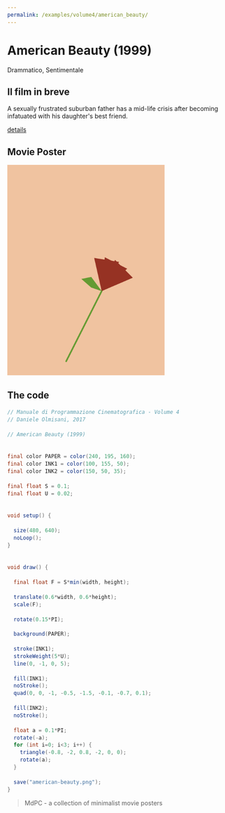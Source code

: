 ```yaml
---
permalink: /examples/volume4/american_beauty/
---
```

# American Beauty (1999)

Drammatico, Sentimentale

## Il film in breve
A sexually frustrated suburban father has a mid-life crisis after becoming infatuated with his daughter's best friend.

[details](https://www.imdb.com/title/tt0169547/)

## Movie Poster
<img src="american-beauty.png"  width="360px" title="American Beauty">


## The code
```java
// Manuale di Programmazione Cinematografica - Volume 4
// Daniele Olmisani, 2017

// American Beauty (1999)


final color PAPER = color(240, 195, 160);
final color INK1 = color(100, 155, 50);
final color INK2 = color(150, 50, 35);

final float S = 0.1;
final float U = 0.02;


void setup() {
  
  size(480, 640);
  noLoop();
}


void draw() {
 
  final float F = S*min(width, height);
  
  translate(0.6*width, 0.6*height);
  scale(F);
  
  rotate(0.15*PI);
  
  background(PAPER);
  
  stroke(INK1);
  strokeWeight(5*U);
  line(0, -1, 0, 5);
  
  fill(INK1);
  noStroke();
  quad(0, 0, -1, -0.5, -1.5, -0.1, -0.7, 0.1);
 
  fill(INK2);
  noStroke();
  
  float a = 0.1*PI;
  rotate(-a);
  for (int i=0; i<3; i++) {
    triangle(-0.8, -2, 0.8, -2, 0, 0);
    rotate(a);
  }

  save("american-beauty.png");
}
```

> MdPC - a collection of minimalist movie posters
